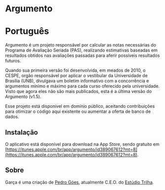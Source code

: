 Argumento
========

Português
========

Argumento é um projeto responsável por calcular as notas necessárias do Programa de Avaliação Seriada (PAS), realizando estimativas baseadas em resultados obtidos nas avaliações passadas para aferir possíveis resultados futuros.

Quando sua primeira versão foi desenvolvida, em meados de 2010, o CESPE, orgão responsável por aplicar o vestibular da Universidade de Brasília (UNB), divulgava um boletim informativo com a concorrência e argumentos mínimo e máximo para cada curso oferecido pela universidade. Visto que agora eles não são mais publicados, esta é a última versão do Argumento (v1.5).

Esse projeto está disponível em domínio público, aceitando contribuições para otimizar o código aqui existente ou aumentar a oferta de banco de dados.

Instalação
--------
O aplicativo está disponível para download na App Store, sendo gratuito em [https://itunes.apple.com/br/app/argumento/id389067612?mt=8](https://itunes.apple.com/br/app/argumento/id389067612?mt=8).

Sobre
--------
Garça é uma criação de [Pedro Góes](http://pedrogoes.info/), atualmente C.E.O. do [Estúdio Trilha](http://estudiotrilha.com.br/).